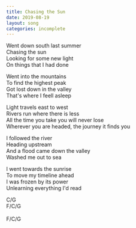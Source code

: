 ```yaml
---
title: Chasing the Sun
date: 2019-08-19
layout: song
categories: incomplete
---
```


Went down south last summer  
Chasing the sun  
Looking for some new light  
On things that I had done  

Went into the mountains  
To find the highest peak  
Got lost down in the valley  
That's where I feell asleep  

<div class="chorus">
Light travels east to west</br>
Rivers run where there is less</br>
All the time you take you will never lose</br>
Wherever you are headed, the journey it finds you
</div>

I followed the river  
Heading upstream  
And a flood came down the valley  
Washed me out to sea  

I went towards the sunrise  
To move my timeline ahead  
I was frozen by its power  
Unlearning everything I'd read

<div class="chords">
C/G</br>
F/C/G</br>
</br>
F/C/G</br>
</div>
